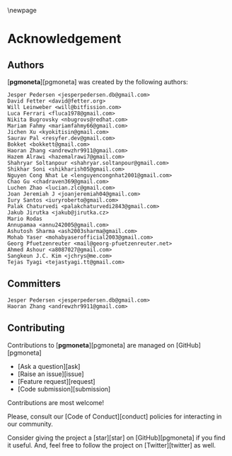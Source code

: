 \newpage

# Acknowledgement

## Authors

[**pgmoneta**][pgmoneta] was created by the following authors:

```
Jesper Pedersen <jesperpedersen.db@gmail.com>
David Fetter <david@fetter.org>
Will Leinweber <will@bitfission.com>
Luca Ferrari <fluca1978@gmail.com>
Nikita Bugrovsky <nbugrovs@redhat.com>
Mariam Fahmy <mariamfahmy66@gmail.com>
Jichen Xu <kyokitisin@gmail.com>
Saurav Pal <resyfer.dev@gmail.com>
Bokket <bokkett@gmail.com>
Haoran Zhang <andrewzhr9911@gmail.com>
Hazem Alrawi <hazemalrawi7@gmail.com>
Shahryar Soltanpour <shahryar.soltanpour@gmail.com>
Shikhar Soni <shikharish05@gmail.com>
Nguyen Cong Nhat Le <lenguyencongnhat2001@gmail.com>
Chao Gu <chadraven369@gmail.com>
Luchen Zhao <lucian.zlc@gmail.com>
Joan Jeremiah J <joanjeremiah04@gmail.com>
Iury Santos <iuryroberto@gmail.com>
Palak Chaturvedi <palakchaturvedi2843@gmail.com>
Jakub Jirutka <jakub@jirutka.cz>
Mario Rodas
Annupamaa <annu242005@gmail.com>
Ashutosh Sharma <ash2003sharma@gmail.com>
Mohab Yaser <mohabyaserofficial2003@gmail.com>
Georg Pfuetzenreuter <mail@georg-pfuetzenreuter.net>
Ahmed Ashour <a8087027@gmail.com>
Sangkeun J.C. Kim <jchrys@me.com>
Tejas Tyagi <tejastyagi.tt@gmail.com>
```

## Committers

```
Jesper Pedersen <jesperpedersen.db@gmail.com>
Haoran Zhang <andrewzhr9911@gmail.com>
```

## Contributing

Contributions to [**pgmoneta**][pgmoneta] are managed on [GitHub][pgmoneta]

* [Ask a question][ask]
* [Raise an issue][issue]
* [Feature request][request]
* [Code submission][submission]

Contributions are most welcome!

Please, consult our [Code of Conduct][conduct] policies for interacting in our
community.

Consider giving the project a [star][star] on
[GitHub][pgmoneta] if you find it useful. And, feel free to follow
the project on [Twitter][twitter] as well.
